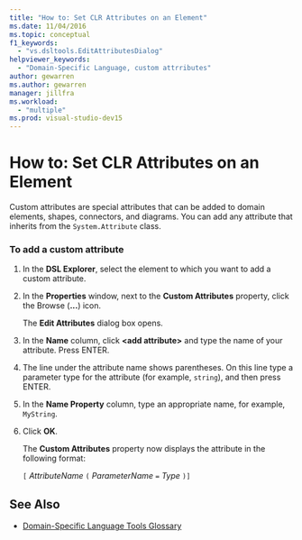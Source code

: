 ```yaml
---
title: "How to: Set CLR Attributes on an Element"
ms.date: 11/04/2016
ms.topic: conceptual
f1_keywords:
  - "vs.dsltools.EditAttributesDialog"
helpviewer_keywords:
  - "Domain-Specific Language, custom attrributes"
author: gewarren
ms.author: gewarren
manager: jillfra
ms.workload:
  - "multiple"
ms.prod: visual-studio-dev15
---
```

# How to: Set CLR Attributes on an Element
Custom attributes are special attributes that can be added to domain elements, shapes, connectors, and diagrams. You can add any attribute that inherits from the `System.Attribute` class.

### To add a custom attribute

1.  In the **DSL Explorer**, select the element to which you want to add a custom attribute.

2.  In the **Properties** window, next to the **Custom Attributes** property, click the Browse (**...**) icon.

     The **Edit Attributes** dialog box opens.

3.  In the **Name** column, click **\<add attribute>** and type the name of your attribute. Press ENTER.

4.  The line under the attribute name shows parentheses. On this line type a parameter type for the attribute (for example, `string`), and then press ENTER.

5.  In the **Name Property** column, type an appropriate name, for example, `MyString`.

6.  Click **OK**.

     The **Custom Attributes** property now displays the attribute in the following format:

     `[` *AttributeName* `(` *ParameterName* `=` *Type* `)]`

## See Also

- [Domain-Specific Language Tools Glossary](https://msdn.microsoft.com/ca5e84cb-a315-465c-be24-76aa3df276aa)
